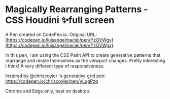 # Magically Rearranging Patterns - CSS Houdini ✨full screen

A Pen created on CodePen.io. Original URL: [https://codepen.io/luisangelmaciel/pen/YzOVWgx](https://codepen.io/luisangelmaciel/pen/YzOVWgx).

In this pen, I am using the CSS Paint API to create generative patterns that rearrange and resize themselves as the viewport changes. Pretty interesting I think! A very different type of responsiveness. 

Inspired by @chriscoyier 's  generative grid pen: https://codepen.io/chriscoyier/pen/yLogPzq

Chrome and Edge only, best on desktop.